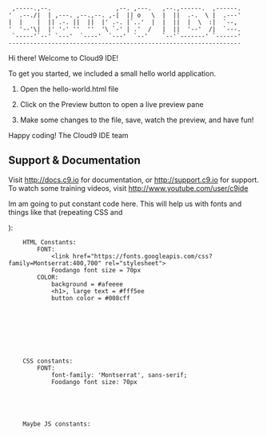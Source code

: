      ,-----.,--.                  ,--. ,---.   ,--.,------.  ,------.
    '  .--./|  | ,---. ,--.,--. ,-|  || o   \  |  ||  .-.  \ |  .---'
    |  |    |  || .-. ||  ||  |' .-. |`..'  |  |  ||  |  \  :|  `--, 
    '  '--'\|  |' '-' ''  ''  '\ `-' | .'  /   |  ||  '--'  /|  `---.
     `-----'`--' `---'  `----'  `---'  `--'    `--'`-------' `------'
    ----------------------------------------------------------------- 


Hi there! Welcome to Cloud9 IDE!

To get you started, we included a small hello world application.

1) Open the hello-world.html file

2) Click on the Preview button to open a live preview pane

3) Make some changes to the file, save, watch the preview, and have fun!

Happy coding!
The Cloud9 IDE team


## Support & Documentation

Visit http://docs.c9.io for documentation, or http://support.c9.io for support.
To watch some training videos, visit http://www.youtube.com/user/c9ide


Im am going to put constant code here. This will help us with fonts and things like that (repeating CSS and <div>): 

        HTML Constants:
            FONT:
                <link href="https://fonts.googleapis.com/css?family=Montserrat:400,700" rel="stylesheet">
                Foodango font size = 70px
            COLOR:
                background = #afeeee
                <h1>, large text = #fff5ee
                button color = #008cff








        CSS constants:
            FONT:
                font-family: 'Montserrat', sans-serif;
                Foodango font size: 70px
        




        Maybe JS constants:        